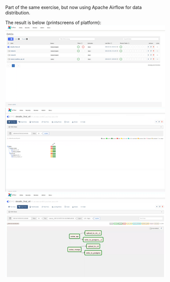 Part of the same exercise, but now using Apache Airflow for data distribution.

The result is below (printscreens of platform): 
![ExerciseAirFlow1](/Pipeline/media/ExerciseAirFlow1.png)
![ExerciseAirFlow2](/Pipeline/media/ExerciseAirFlow2.png)
![ExerciseAirFlow3](/Pipeline/media/ExerciseAirFlow3.png)

